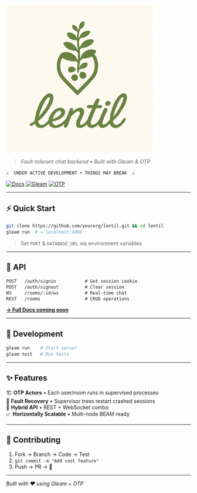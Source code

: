 <img src="assets/lentil.png" alt="Lentil Logo" width="400" style="border-radius: 10px;">

> *Fault-tolerant chat backend • Built with Gleam & OTP*

```
⚠️  UNDER ACTIVE DEVELOPMENT • THINGS MAY BREAK  ⚠️
```

[![Docs](https://img.shields.io/badge/docs-hexdocs-ff69b4?style=flat-square)](https://hexdocs.pm/lentil/)
[![Gleam](https://img.shields.io/badge/gleam-✨-ffaff3?style=flat-square)](https://gleam.run)
[![OTP](https://img.shields.io/badge/otp-⚡-blue?style=flat-square)](https://www.erlang.org/doc/design_principles/des_princ.html)

---

## ⚡ **Quick Start**

```bash
git clone https://github.com/yourorg/lentil.git && cd lentil
gleam run  # → localhost:4000
```

> Set `PORT` & `DATABASE_URL` via environment variables

---

## 🎯 **API**

```
POST   /auth/signin           # Get session cookie
POST   /auth/signout          # Clear session
WS     /rooms/:id/ws          # Real-time chat
REST   /rooms                 # CRUD operations
```

**[→ Full Docs coming soon](https://hexdocs.pm/lentil/)**

---

## 🧪 **Development**

```bash
gleam run    # Start server
gleam test   # Run tests
```

---

## ✨ **Features**

🏗️ **OTP Actors** • Each user/room runs in supervised processes  
🔄 **Fault Recovery** • Supervisor trees restart crashed sessions  
🔌 **Hybrid API** • REST + WebSocket combo  
📈 **Horizontally Scalable** • Multi-node BEAM ready  

---

## 🤝 **Contributing**

1. Fork → Branch → Code → Test
2. `git commit -m "Add cool feature"`
3. Push → PR → 🎉

---

*Built with ❤️ using Gleam + OTP*

